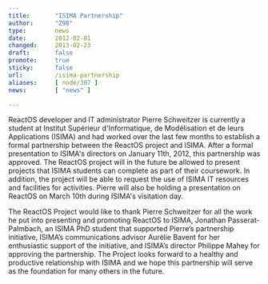 ```yaml
---
title:       "ISIMA Partnership"
author:      "Z98"
type:        news
date:        2012-02-01
changed:     2013-02-23
draft:       false
promote:     true
sticky:      false
url:         /isima-partnership
aliases:     [ node/307 ]
news:        [ "news" ]

---
```


<p>ReactOS developer and IT administrator Pierre Schweitzer is currently a student at Institut Supérieur d&#39;Informatique, de Modélisation et de leurs Applications (ISIMA) and had worked over the last few months to establish a formal partnership between the ReactOS project and ISIMA. After a formal presentation to ISIMA&#39;s directors on January 11th, 2012, this partnership was approved. The ReactOS project will in the future be allowed to present projects that ISIMA students can complete as part of their coursework. In addition, the project will be able to request the use of ISIMA IT resources and facilities for activities. Pierre will also be holding a presentation on ReactOS on March 10th during ISIMA&#39;s visitation day.</p><p>The ReactOS Project would like to thank Pierre Schweitzer for all the work he put into presenting and promoting ReactOS to ISIMA, Jonathan Passerat-Palmbach, an ISIMA PhD student that supported Pierre&rsquo;s partnership initiative, ISIMA&rsquo;s communications advisor Aurélie Bavent for her enthusiastic support of the initiative, and ISIMA&rsquo;s director Philippe Mahey for approving the partnership. The Project looks forward to a healthy and productive relationship with ISIMA and we hope this partnership will serve as the foundation for many others in the future.</p>
